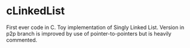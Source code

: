 # cLinkedList

First ever code in C.  Toy implementation of Singly Linked List.  Version in p2p branch is improved by use of pointer-to-pointers but is heavily commented.
